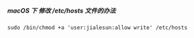 ##### macOS 下 修改 /etc/hosts 文件的办法

```
sudo /bin/chmod +a 'user:jialesun:allow write' /etc/hosts
```
